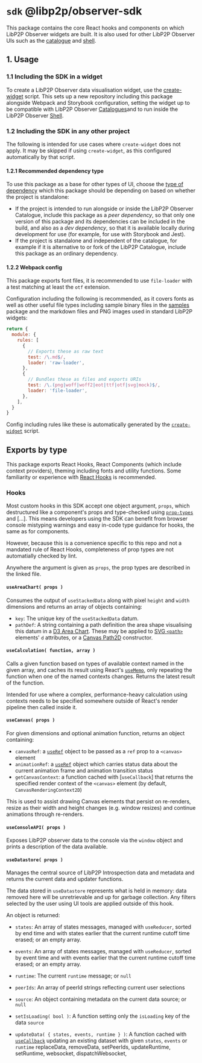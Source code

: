 # `sdk` @libp2p/observer-sdk

This package contains the core React hooks and components on which LibP2P Observer widgets are built. It is also used for other LibP2P Observer UIs such as the [catalogue](../catalogue) and [shell](../shell).

## 1. Usage

### 1.1 Including the SDK in a widget

To create a LibP2P Observer data visualisation widget, use the [create-widget](../create-widget) script. This sets up a new repository including this package alongside Webpack and Storybook configuration, setting the widget up to be compatible with LibP2P Observer [Catalogues](../catalogue)and to run inside the LibP2P Observer [Shell](../shell).

### 1.2 Including the SDK in any other project

The following is intended for use cases where `create-widget` does not apply. It may be skipped if using `create-widget`, as this configured automatically by that script.

#### 1.2.1 Recommended dependency type 

To use this package as a base for other types of UI, choose the [type of dependency](https://classic.yarnpkg.com/en/docs/dependency-types/) which this package should be depending on based on whether the project is standalone:

 - If the project is intended to run alongside or inside the LibP2P Observer Catalogue, include this package as a *peer dependency*, so that only one version of this package and its dependencies can be included in the build, and also as a *dev dependency*, so that it is available locally during development for use (for example, for use with Storybook and Jest).
 - If the project is standalone and independent of the catalogue, for example if it is alternative to or fork of the LibP2P Catalogue, include this package as an ordinary dependency.

 #### 1.2.2 Webpack config

 This package exports font files, it is recommended to use `file-loader` with a test matching at least the `otf` extension. 
 
 Configuration including the following is recommended, as it covers fonts as well as other useful file types including sample binary files in the [samples](../samples) package and the markdown files and PNG images used in standard LibP2P widgets:

```js
return {
  module: {
    rules: [
      {
        // Exports these as raw text
        test: /\.md$/,
        loader: 'raw-loader',
      },
      {
        // Bundles these as files and exports URIs
        test: /\.(png|woff|woff2|eot|ttf|otf|svg|mock)$/,
        loader: 'file-loader',
      },
    ],
  }
}
```

Config including rules like these is automatically generated by the [`create-widget`](../create-widget) script.

## Exports by type

This package exports React Hooks, React Components (which include context providers), theming including fonts and utility functions. Some familiarity or experience with [React Hooks](https://reactjs.org/docs/hooks-overview.html) is recommended. 

### Hooks

Most custom hooks in this SDK accept one object argument, `props`, which destructured like a component's props and type-checked using [`prop-types`](https://github.com/facebook/prop-types) and [...]. This means developers using the SDK can benefit from browser console mistyping warnings and easy in-code type guidance for hooks, the same as for components.

However, because this is a convenience specific to this repo and not a mandated rule of React Hooks, completeness of prop types are not automatially checked by lint.

Anywhere the argument is given as `props`, the prop types are described in the linked file.

#### `useAreaChart( props )`

Consumes the output of `useStackedData` along with pixel `height` and `width` dimensions and returns an array of objects containing:

- `key`: The unique key of the `useStackedData` datum. 
- `pathDef`: A string containing a path definition the area shape visualising this datum in a [D3 Area Chart](https://github.com/d3/d3-shape#areas). These may be applied to [SVG `<path>`](](https://developer.mozilla.org/en/docs/Web/SVG/Tutorial/Paths)) elements' `d` attributes, or a [Canvas Path2D](https://developer.mozilla.org/en-US/docs/Web/API/Path2D/Path2D) constructor.


#### `useCalculation( function, array )`

Calls a given function based on types of available context named in the given array, and caches its result using React's [`useMemo`](), only repeating the function when one of the named contexts changes. Returns the latest result of the function. 

Intended for use where a complex, performance-heavy calculation using contexts needs to be specified somewhere outside of React's render pipeline then called inside it.

#### `useCanvas( props )`

For given dimensions and optional animation function, returns an object containing: 

- `canvasRef`: a [`useRef`]() object to be passed as a `ref` prop to a `<canvas>` element
- `animationRef`: a [`useRef`]() object which carries status data about the current animation frame and animation transition status
- `getCanvasContext`: a function cached with [`useCallback`] that returns the specified render context of the `<canvas>` element (by default, `CanvasRenderingContext2D`)

This is used to assist drawing Canvas elements that persist on re-renders, resize as their width and height changes (e.g. window resizes) and continue animations through re-renders.

#### `useConsoleAPI( props )`

Exposes LibP2P observer data to the console via the `window` object and prints a description of the data available.

#### `useDatastore( props )`

Manages the central source of LibP2P Introspection data and metadata and returns the current data and updater functions.

The data stored in `useDatastore` represents what is held in memory: data removed here will be unretrievable and up for garbage collection. Any filters selected by the user using UI tools are applied outside of this hook.

An object is returned:

- `states`: An array of states messages, managed with `useReducer`, sorted by end time and with states earlier that the current runtime cutoff time erased; or an empty array. 
- `events`: An array of states messages, managed with `useReducer`, sorted by event time and with events earlier that the current runtime cutoff time erased; or an empty array.
- `runtime`: The current `runtime` message; or `null`
- `peerIds`: An array of peerId strings reflecting current user selections
- `source`: An object containing metadata on the current data source; or `null`

- `setIsLoading( bool )`: A function setting only the `isLoading` key of the data `source`
- `updateData( { states, events, runtime } )`: A function cached with [`useCallback`]() updating an existing dataset with given `states`, `events` or `runtime`
    replaceData,
    removeData,
    setPeerIds,
    updateRuntime,
    setRuntime,
    websocket,
    dispatchWebsocket,
